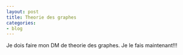 ```yaml
---
layout: post
title: Theorie des graphes
categories:
- blog
---
```


Je dois faire mon DM de theorie des graphes. Je le fais maintenant!!!
